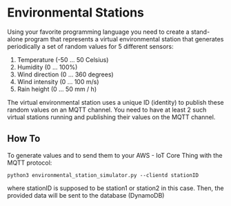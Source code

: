 # Environmental Stations

Using your favorite programming language you need to create a stand-alone program that represents a virtual environmental station that generates periodically a set of random values for 5 different sensors:

1. Temperature (-50 ... 50 Celsius)
2. Humidity (0 ... 100%)
3. Wind direction (0 ... 360 degrees)
4. Wind intensity (0 ... 100 m/s)
5. Rain height (0 ... 50 mm / h)

The virtual environmental station uses a unique ID (identity) to publish these random values on an MQTT channel. You need to have at least 2 such virtual stations running and publishing their values on the MQTT channel.

## How To

To generate values and to send them to your AWS - IoT Core Thing with the MQTT protocol:
```
python3 environmental_station_simulator.py --clientd stationID
```
where stationID is supposed to be station1 or station2 in this case. Then, the provided data will be sent to the database (DynamoDB)
